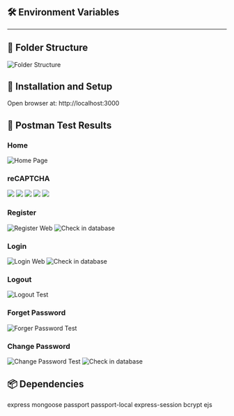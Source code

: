 ## 🛠️ Environment Variables
---

## 📂 Folder Structure
![Folder Structure](public/results/folder_structure.png)

## 🚀 Installation and Setup
Open browser at: http://localhost:3000

## 📸 Postman Test Results
### Home
![Home Page](public/results/homepage.png)
### reCAPTCHA
![](public/results/reCAPTCHA.png)
![](public/results/key_reCAPTCHA.png)
![](public/results/controller_reCAPTCHA.png)
![](public/results/view_signin_reCAPTCHA.png)
![](public/results/view_signup_reCAPTCHA.png)
### Register
![Register Web](public/results/signup.png)
![Check in database](public/results/signup_susses.png)
### Login
![Login Web](public/results/signin.png)
![Check in database](public/results/register.png)
### Logout
![Logout Test](public/results/logout.png)

### Forget Password
![Forger Password Test](public/results/forgot_password.png)

### Change Password
![Change Password Test](public/results/change_password.png)
![Check in database](public/results/change_db.png)

## 📦 Dependencies
express
mongoose
passport
passport-local
express-session
bcrypt
ejs